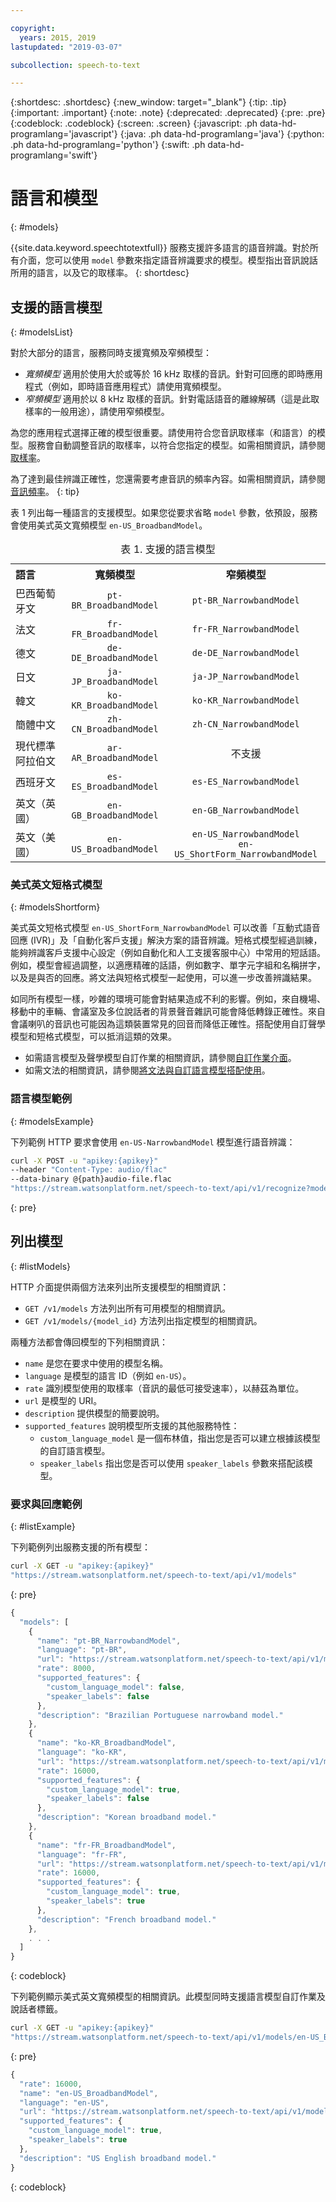 ```yaml
---

copyright:
  years: 2015, 2019
lastupdated: "2019-03-07"

subcollection: speech-to-text

---
```


{:shortdesc: .shortdesc}
{:new_window: target="_blank"}
{:tip: .tip}
{:important: .important}
{:note: .note}
{:deprecated: .deprecated}
{:pre: .pre}
{:codeblock: .codeblock}
{:screen: .screen}
{:javascript: .ph data-hd-programlang='javascript'}
{:java: .ph data-hd-programlang='java'}
{:python: .ph data-hd-programlang='python'}
{:swift: .ph data-hd-programlang='swift'}

# 語言和模型
{: #models}

{{site.data.keyword.speechtotextfull}} 服務支援許多語言的語音辨識。對於所有介面，您可以使用 `model` 參數來指定語音辨識要求的模型。模型指出音訊說話所用的語言，以及它的取樣率。
{: shortdesc}

## 支援的語言模型
{: #modelsList}

對於大部分的語言，服務同時支援寬頻及窄頻模型：

-   *寬頻模型* 適用於使用大於或等於 16 kHz 取樣的音訊。針對可回應的即時應用程式（例如，即時語音應用程式）請使用寬頻模型。
-   *窄頻模型* 適用於以 8 kHz 取樣的音訊。針對電話語音的離線解碼（這是此取樣率的一般用途），請使用窄頻模型。

為您的應用程式選擇正確的模型很重要。請使用符合您音訊取樣率（和語言）的模型。服務會自動調整音訊的取樣率，以符合您指定的模型。如需相關資訊，請參閱[取樣率](/docs/services/speech-to-text/audio-formats.html#samplingRate)。

為了達到最佳辨識正確性，您還需要考慮音訊的頻率內容。如需相關資訊，請參閱[音訊頻率](/docs/services/speech-to-text/audio-formats.html#frequency)。
{: tip}

表 1 列出每一種語言的支援模型。如果您從要求省略 `model` 參數，依預設，服務會使用美式英文寬頻模型 `en-US_BroadbandModel`。

<table>
  <caption>表 1. 支援的語言模型</caption>
  <tr>
    <th style="text-align:left">語言 </th>
    <th style="text-align:center">寬頻模型</th>
    <th style="text-align:center">窄頻模型</th>
  </tr>
  <tr>
    <td>巴西葡萄牙文</td>
    <td style="text-align:center"><code>pt-BR_BroadbandModel</code></td>
    <td style="text-align:center"><code>pt-BR_NarrowbandModel</code></td>
  </tr>
  <tr>
    <td>法文</td>
    <td style="text-align:center"><code>fr-FR_BroadbandModel</code></td>
    <td style="text-align:center"><code>fr-FR_NarrowbandModel</code></td>
  </tr>
  <tr>
    <td>德文</td>
    <td style="text-align:center"><code>de-DE_BroadbandModel</code></td>
    <td style="text-align:center"><code>de-DE_NarrowbandModel</code></td>
  </tr>
  <tr>
    <td>日文</td>
    <td style="text-align:center"><code>ja-JP_BroadbandModel</code></td>
    <td style="text-align:center"><code>ja-JP_NarrowbandModel</code></td>
  </tr>
  <tr>
    <td>韓文</td>
    <td style="text-align:center"><code>ko-KR_BroadbandModel</code></td>
    <td style="text-align:center"><code>ko-KR_NarrowbandModel</code></td>
  </tr>
  <tr>
    <td>簡體中文</td>
    <td style="text-align:center"><code>zh-CN_BroadbandModel</code></td>
    <td style="text-align:center"><code>zh-CN_NarrowbandModel</code></td>
  </tr>
  <tr>
    <td>現代標準阿拉伯文</td>
    <td style="text-align:center"><code>ar-AR_BroadbandModel</code></td>
    <td style="text-align:center">不支援</td>
  </tr>
  <tr>
    <td>西班牙文</td>
    <td style="text-align:center"><code>es-ES_BroadbandModel</code></td>
    <td style="text-align:center"><code>es-ES_NarrowbandModel</code></td>
  </tr>
  <tr>
    <td>英文（英國）</td>
    <td style="text-align:center"><code>en-GB_BroadbandModel</code></td>
    <td style="text-align:center"><code>en-GB_NarrowbandModel</code></td>
  </tr>
  <tr>
    <td>英文（美國）</td>
    <td style="text-align:center"><code>en-US_BroadbandModel</code></td>
    <td style="text-align:center"><code>en-US_NarrowbandModel</code></br>
      <code>en-US_ShortForm_NarrowbandModel</code></td>
  </tr>
</table>

### 美式英文短格式模型
{: #modelsShortform}

美式英文短格式模型 `en-US_ShortForm_NarrowbandModel` 可以改善「互動式語音回應 (IVR)」及「自動化客戶支援」解決方案的語音辨識。短格式模型經過訓練，能夠辨識客戶支援中心設定（例如自動化和人工支援客服中心）中常用的短話語。例如，模型會經過調整，以適應精確的話語，例如數字、單字元字組和名稱拼字，以及是與否的回應。將文法與短格式模型一起使用，可以進一步改善辨識結果。

如同所有模型一樣，吵雜的環境可能會對結果造成不利的影響。例如，來自機場、移動中的車輛、會議室及多位說話者的背景聲音雜訊可能會降低轉錄正確性。來自會議喇叭的音訊也可能因為這類裝置常見的回音而降低正確性。搭配使用自訂聲學模型和短格式模型，可以抵消這類的效果。

-   如需語言模型及聲學模型自訂作業的相關資訊，請參閱[自訂作業介面](/docs/services/speech-to-text/custom.html)。
-   如需文法的相關資訊，請參閱[將文法與自訂語言模型搭配使用](/docs/services/speech-to-text/grammar.html)。

### 語言模型範例
{: #modelsExample}

下列範例 HTTP 要求會使用 `en-US-NarrowbandModel` 模型進行語音辨識：

```bash
curl -X POST -u "apikey:{apikey}"
--header "Content-Type: audio/flac"
--data-binary @{path}audio-file.flac
"https://stream.watsonplatform.net/speech-to-text/api/v1/recognize?model=en-US_NarrowbandModel"
```
{: pre}

## 列出模型
{: #listModels}

HTTP 介面提供兩個方法來列出所支援模型的相關資訊：

-   `GET /v1/models` 方法列出所有可用模型的相關資訊。
-   `GET /v1/models/{model_id}` 方法列出指定模型的相關資訊。

兩種方法都會傳回模型的下列相關資訊：

-   `name` 是您在要求中使用的模型名稱。
-   `language` 是模型的語言 ID（例如 `en-US`）。
-   `rate` 識別模型使用的取樣率（音訊的最低可接受速率），以赫茲為單位。
-   `url` 是模型的 URI。
-   `description` 提供模型的簡要說明。
-   `supported_features` 說明模型所支援的其他服務特性：
    -   `custom_language_model` 是一個布林值，指出您是否可以建立根據該模型的自訂語言模型。
    -   `speaker_labels` 指出您是否可以使用 `speaker_labels` 參數來搭配該模型。

### 要求與回應範例
{: #listExample}

下列範例列出服務支援的所有模型：

```bash
curl -X GET -u "apikey:{apikey}"
"https://stream.watsonplatform.net/speech-to-text/api/v1/models"
```
{: pre}

```javascript
{
  "models": [
    {
      "name": "pt-BR_NarrowbandModel",
      "language": "pt-BR",
      "url": "https://stream.watsonplatform.net/speech-to-text/api/v1/models/pt-BR_NarrowbandModel",
      "rate": 8000,
      "supported_features": {
        "custom_language_model": false,
        "speaker_labels": false
      },
      "description": "Brazilian Portuguese narrowband model."
    },
    {
      "name": "ko-KR_BroadbandModel",
      "language": "ko-KR",
      "url": "https://stream.watsonplatform.net/speech-to-text/api/v1/models/ko-KR_BroadbandModel",
      "rate": 16000,
      "supported_features": {
        "custom_language_model": true,
        "speaker_labels": false
      },
      "description": "Korean broadband model."
    },
    {
      "name": "fr-FR_BroadbandModel",
      "language": "fr-FR",
      "url": "https://stream.watsonplatform.net/speech-to-text/api/v1/models/fr-FR_BroadbandModel",
      "rate": 16000,
      "supported_features": {
        "custom_language_model": true,
        "speaker_labels": true
      },
      "description": "French broadband model."
    },
    . . .
  ]
}
```
{: codeblock}

下列範例顯示美式英文寬頻模型的相關資訊。此模型同時支援語言模型自訂作業及說話者標籤。

```bash
curl -X GET -u "apikey:{apikey}"
"https://stream.watsonplatform.net/speech-to-text/api/v1/models/en-US_BroadbandModel"
```
{: pre}

```javascript
{
  "rate": 16000,
  "name": "en-US_BroadbandModel",
  "language": "en-US",
  "url": "https://stream.watsonplatform.net/speech-to-text/api/v1/models/en-US_BroadbandModel",
  "supported_features": {
    "custom_language_model": true,
    "speaker_labels": true
  },
  "description": "US English broadband model."
}
```
{: codeblock}
